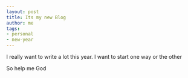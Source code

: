 ```yaml
---
layout: post
title: Its my new Blog
author: me
tags:
- personal
- new-year
---
```


I really want to write a lot this year. I want to start one way or the other

So help me God

